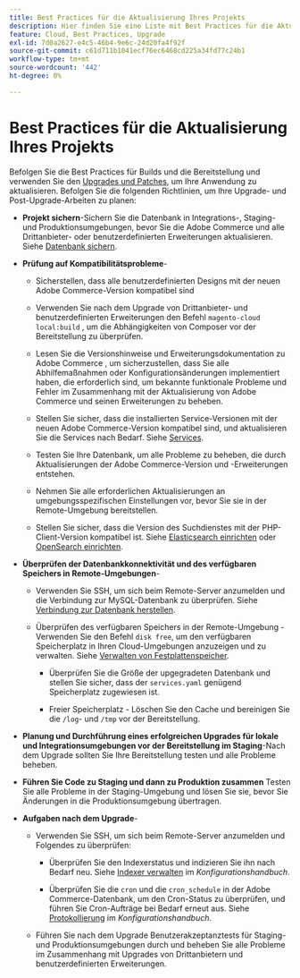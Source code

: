 ```yaml
---
title: Best Practices für die Aktualisierung Ihres Projekts
description: Hier finden Sie eine Liste mit Best Practices für die Aktualisierung Ihrer Projektdateien.
feature: Cloud, Best Practices, Upgrade
exl-id: 7d0a2627-e4c5-46b4-9e6c-24d20fa4f92f
source-git-commit: c61d711b1041ecf76ec6468cd225a34fd77c24b1
workflow-type: tm+mt
source-wordcount: '442'
ht-degree: 0%

---
```


# Best Practices für die Aktualisierung Ihres Projekts

Befolgen Sie die Best Practices für Builds und die Bereitstellung und verwenden Sie den [Upgrades und Patches](../development/commerce-version.md), um Ihre Anwendung zu aktualisieren. Befolgen Sie die folgenden Richtlinien, um Ihre Upgrade- und Post-Upgrade-Arbeiten zu planen:

- **Projekt sichern**-Sichern Sie die Datenbank in Integrations-, Staging- und Produktionsumgebungen, bevor Sie die Adobe Commerce und alle Drittanbieter- oder benutzerdefinierten Erweiterungen aktualisieren. Siehe [Datenbank sichern](../development/commerce-version.md#project-backup).

- **Prüfung auf Kompatibilitätsprobleme**-

   - Sicherstellen, dass alle benutzerdefinierten Designs mit der neuen Adobe Commerce-Version kompatibel sind

   - Verwenden Sie nach dem Upgrade von Drittanbieter- und benutzerdefinierten Erweiterungen den Befehl `magento-cloud local:build` , um die Abhängigkeiten von Composer vor der Bereitstellung zu überprüfen.

   - Lesen Sie die Versionshinweise und Erweiterungsdokumentation zu Adobe Commerce , um sicherzustellen, dass Sie alle Abhilfemaßnahmen oder Konfigurationsänderungen implementiert haben, die erforderlich sind, um bekannte funktionale Probleme und Fehler im Zusammenhang mit der Aktualisierung von Adobe Commerce und seinen Erweiterungen zu beheben.

   - Stellen Sie sicher, dass die installierten Service-Versionen mit der neuen Adobe Commerce-Version kompatibel sind, und aktualisieren Sie die Services nach Bedarf. Siehe [Services](../services/services-yaml.md).

   - Testen Sie Ihre Datenbank, um alle Probleme zu beheben, die durch Aktualisierungen der Adobe Commerce-Version und -Erweiterungen entstehen.

   - Nehmen Sie alle erforderlichen Aktualisierungen an umgebungsspezifischen Einstellungen vor, bevor Sie sie in der Remote-Umgebung bereitstellen.

   - Stellen Sie sicher, dass die Version des Suchdienstes mit der PHP-Client-Version kompatibel ist. Siehe [Elasticsearch einrichten](../services/elasticsearch.md) oder [OpenSearch einrichten](../services/opensearch.md).

- **Überprüfen der Datenbankkonnektivität und des verfügbaren Speichers in Remote-Umgebungen**-

   - Verwenden Sie SSH, um sich beim Remote-Server anzumelden und die Verbindung zur MySQL-Datenbank zu überprüfen. Siehe [Verbindung zur Datenbank herstellen](../services/mysql.md#connect-to-the-database).

   - Überprüfen des verfügbaren Speichers in der Remote-Umgebung - Verwenden Sie den Befehl `disk free`, um den verfügbaren Speicherplatz in Ihren Cloud-Umgebungen anzuzeigen und zu verwalten. Siehe [Verwalten von Festplattenspeicher](../storage/manage-disk-space.md).

      - Überprüfen Sie die Größe der upgegradeten Datenbank und stellen Sie sicher, dass der `services.yaml` genügend Speicherplatz zugewiesen ist.

      - Freier Speicherplatz - Löschen Sie den Cache und bereinigen Sie die `/log`- und `/tmp` vor der Bereitstellung.

- **Planung und Durchführung eines erfolgreichen Upgrades für lokale und Integrationsumgebungen vor der Bereitstellung im Staging**-Nach dem Upgrade sollten Sie Ihre Bereitstellung testen und alle Probleme beheben.

- **Führen Sie Code zu Staging und dann zu Produktion zusammen** Testen Sie alle Probleme in der Staging-Umgebung und lösen Sie sie, bevor Sie Änderungen in die Produktionsumgebung übertragen.

- **Aufgaben nach dem Upgrade**-

   - Verwenden Sie SSH, um sich beim Remote-Server anzumelden und Folgendes zu überprüfen:

      - Überprüfen Sie den Indexerstatus und indizieren Sie ihn nach Bedarf neu. Siehe [Indexer verwalten](https://experienceleague.adobe.com/docs/commerce-operations/configuration-guide/cli/manage-indexers.html) im _Konfigurationshandbuch_.

      - Überprüfen Sie die `cron` und die `cron_schedule` in der Adobe Commerce-Datenbank, um den Cron-Status zu überprüfen, und führen Sie Cron-Aufträge bei Bedarf erneut aus.
Siehe [Protokollierung](https://experienceleague.adobe.com/docs/commerce-operations/configuration-guide/cli/configure-cron-jobs.html#logging) im _Konfigurationshandbuch_.

   - Führen Sie nach dem Upgrade Benutzerakzeptanztests für Staging- und Produktionsumgebungen durch und beheben Sie alle Probleme im Zusammenhang mit Upgrades von Drittanbietern und benutzerdefinierten Erweiterungen.
